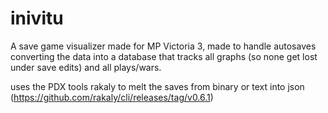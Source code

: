 # inivitu
A save game visualizer made for MP Victoria 3, made to handle autosaves converting the data into a database that tracks all graphs (so none get lost under save edits) and all plays/wars.

uses the PDX tools rakaly to melt the saves from binary or text into json (https://github.com/rakaly/cli/releases/tag/v0.6.1)